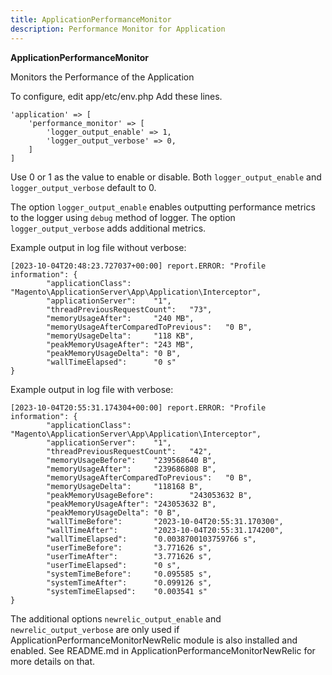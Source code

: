 ```yaml
---
title: ApplicationPerformanceMonitor
description: Performance Monitor for Application
---
```


**ApplicationPerformanceMonitor**

Monitors the Performance of the Application

To configure, edit app/etc/env.php
Add these lines.

```
'application' => [
    'performance_monitor' => [
        'logger_output_enable' => 1,
        'logger_output_verbose' => 0,
    ]
]
```

Use 0 or 1 as the value to enable or disable.
Both `logger_output_enable` and `logger_output_verbose` default to 0.

The option `logger_output_enable` enables outputting performance metrics to the logger using `debug` method of logger.
The option `logger_output_verbose` adds additional metrics.

Example output in log file without verbose:
```
[2023-10-04T20:48:23.727037+00:00] report.ERROR: "Profile information": {
        "applicationClass":     "Magento\ApplicationServer\App\Application\Interceptor",
        "applicationServer":    "1",
        "threadPreviousRequestCount":   "73",
        "memoryUsageAfter":     "240 MB",
        "memoryUsageAfterComparedToPrevious":   "0 B",
        "memoryUsageDelta":     "118 KB",
        "peakMemoryUsageAfter": "243 MB",
        "peakMemoryUsageDelta": "0 B",
        "wallTimeElapsed":      "0 s"
}
```

Example output in log file with verbose:
```
[2023-10-04T20:55:31.174304+00:00] report.ERROR: "Profile information": {
        "applicationClass":     "Magento\ApplicationServer\App\Application\Interceptor",
        "applicationServer":    "1",
        "threadPreviousRequestCount":   "42",
        "memoryUsageBefore":    "239568640 B",
        "memoryUsageAfter":     "239686808 B",
        "memoryUsageAfterComparedToPrevious":   "0 B",
        "memoryUsageDelta":     "118168 B",
        "peakMemoryUsageBefore":        "243053632 B",
        "peakMemoryUsageAfter": "243053632 B",
        "peakMemoryUsageDelta": "0 B",
        "wallTimeBefore":       "2023-10-04T20:55:31.170300",
        "wallTimeAfter":        "2023-10-04T20:55:31.174200",
        "wallTimeElapsed":      "0.0038700103759766 s",
        "userTimeBefore":       "3.771626 s",
        "userTimeAfter":        "3.771626 s",
        "userTimeElapsed":      "0 s",
        "systemTimeBefore":     "0.095585 s",
        "systemTimeAfter":      "0.099126 s",
        "systemTimeElapsed":    "0.003541 s"
}
```

The additional options `newrelic_output_enable` and `newrelic_output_verbose` are only used if ApplicationPerformanceMonitorNewRelic module is also installed and enabled.
See README.md in ApplicationPerformanceMonitorNewRelic for more details on that.
